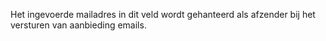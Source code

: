 Het ingevoerde mailadres in dit veld wordt gehanteerd als afzender bij het versturen van aanbieding emails.